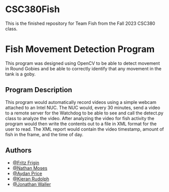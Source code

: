 # CSC380Fish
This is the finished repository for Team Fish from the Fall 2023 CSC380 class.

# Fish Movement Detection Program
This program was designed using OpenCV to be able to detect movement in Round Gobies and be able to correctly identify that any movement in the tank is a goby.

## Program Description
This program would automatically record videos using a simple webcam attached to an Intel NUC. The NUC would, every 30 minutes, send a video to a remote server for the Watchdog to be able to see and call the detect.py class to analyze the video.
After analyzing the video for fish activity the program would then write the contents out to a file in XML format for the user to read. The XML report would contain the video timestamp, amount of fish in the frame, and the time of day.

## Authors 
 - [@Fritz Frigin](https://github.com/ffrigin)
 - [@Nathan Moses](https://github.com/nmosOz)
 - [@Aydan Price](https://github.com/TheGreatAydan)
 - [@Kieran Rudolph](https://github.com/krudy712)
 - [@Jonathan Waller](https://github.com/JWaller4)
